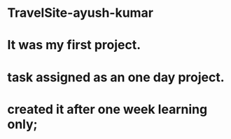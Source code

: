 # TravelSite-ayush-kumar
# It was my first project.
# task assigned as an one day project.
# created it after one week learning only;